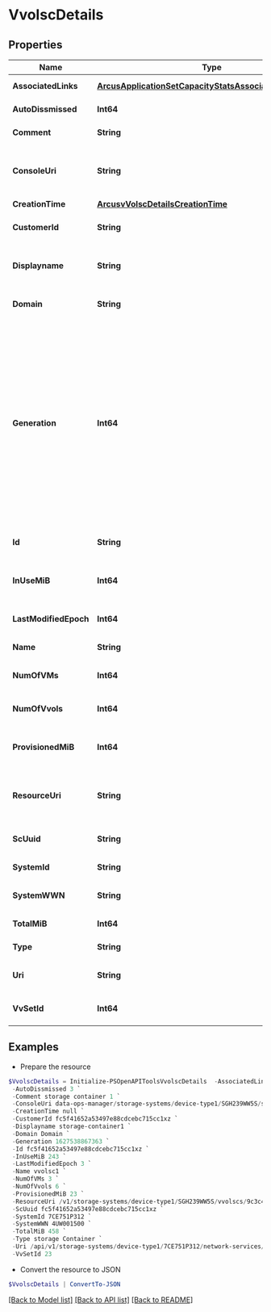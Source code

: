 # VvolscDetails
## Properties

Name | Type | Description | Notes
------------ | ------------- | ------------- | -------------
**AssociatedLinks** | [**ArcusApplicationSetCapacityStatsAssociatedLinksInner[]**](ArcusApplicationSetCapacityStatsAssociatedLinksInner.md) | Associated Links Details | [optional] 
**AutoDissmissed** | **Int64** | name of the resource | [optional] 
**Comment** | **String** | name of the resource | [optional] 
**ConsoleUri** | **String** | consoleUri for detailed storage container object | [optional] 
**CreationTime** | [**ArcusvVolscDetailsCreationTime**](ArcusvVolscDetailsCreationTime.md) |  | [optional] 
**CustomerId** | **String** | The customer application identifier | [optional] 
**Displayname** | **String** | Name to be used for display purposes | [optional] 
**Domain** | **String** | domain of the storage container | [optional] 
**Generation** | **Int64** | A monotonically increasing value. This value updates when the resource is updated and can be used as a short way to determine if a resource has changed or which of two different copies of a resource is more up to date. | [optional] 
**Id** | **String** | UID of the storage container | [optional] 
**InUseMiB** | **Int64** | space used by the storage container | [optional] 
**LastModifiedEpoch** | **Int64** | Last Modified time of the resource | [optional] 
**Name** | **String** | name of the resource | [optional] 
**NumOfVMs** | **Int64** | no. of VMs in storage container | [optional] 
**NumOfVvols** | **Int64** | no. of vVols in storage container | [optional] 
**ProvisionedMiB** | **Int64** | provisioned size of storage container | [optional] 
**ResourceUri** | **String** | resourceUri for detailed storage container object | [optional] 
**ScUuid** | **String** | sc_uuid of storage container | [optional] 
**SystemId** | **String** | systemId of the resource | [optional] 
**SystemWWN** | **String** | systemWWN of the resource | [optional] 
**TotalMiB** | **Int64** | name of the resource | [optional] 
**Type** | **String** | type of the resource | [optional] 
**Uri** | **String** | uri for the storage container | [optional] 
**VvSetId** | **Int64** | vvSetId of the storage container | [optional] 

## Examples

- Prepare the resource
```powershell
$VvolscDetails = Initialize-PSOpenAPIToolsVvolscDetails  -AssociatedLinks [{&quot;resourceUri&quot;:&quot;/api/v1/storage-systems/device-type1/SGH239WW5S&quot;,&quot;type&quot;:&quot;systems&quot;}] `
 -AutoDissmissed 3 `
 -Comment storage container 1 `
 -ConsoleUri data-ops-manager/storage-systems/device-type1/SGH239WW5S/settings/system-settings `
 -CreationTime null `
 -CustomerId fc5f41652a53497e88cdcebc715cc1xz `
 -Displayname storage-container1 `
 -Domain Domain `
 -Generation 1627538867363 `
 -Id fc5f41652a53497e88cdcebc715cc1xz `
 -InUseMiB 243 `
 -LastModifiedEpoch 3 `
 -Name vvolsc1 `
 -NumOfVMs 3 `
 -NumOfVvols 6 `
 -ProvisionedMiB 23 `
 -ResourceUri /v1/storage-systems/device-type1/SGH239WW5S/vvolscs/9c3c4f29a82fd8d632ff379116fa0b8f `
 -ScUuid fc5f41652a53497e88cdcebc715cc1xz `
 -SystemId 7CE751P312 `
 -SystemWWN 4UW001500 `
 -TotalMiB 458 `
 -Type storage Container `
 -Uri /api/v1/storage-systems/device-type1/7CE751P312/network-services/vvolscs `
 -VvSetId 23
```

- Convert the resource to JSON
```powershell
$VvolscDetails | ConvertTo-JSON
```

[[Back to Model list]](../README.md#documentation-for-models) [[Back to API list]](../README.md#documentation-for-api-endpoints) [[Back to README]](../README.md)

